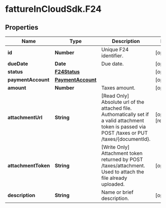 # fattureInCloudSdk.F24

## Properties

Name | Type | Description | Notes
------------ | ------------- | ------------- | -------------
**id** | **Number** | Unique F24 identifier. | [optional] 
**dueDate** | **Date** | Due date. | [optional] 
**status** | [**F24Status**](F24Status.md) |  | [optional] 
**paymentAccount** | [**PaymentAccount**](PaymentAccount.md) |  | [optional] 
**amount** | **Number** | Taxes amount. | [optional] 
**attachmentUrl** | **String** | [Read Only] Absolute url of the attached file. Authomatically set if a valid attachment token is passed via POST /taxes or PUT /taxes/{documentId}. | [optional] [readonly] 
**attachmentToken** | **String** | [Write Only] Attachment token returned by POST /taxes/attachment. Used to attach the file already uploaded. | [optional] 
**description** | **String** | Name or brief description. | [optional] 



